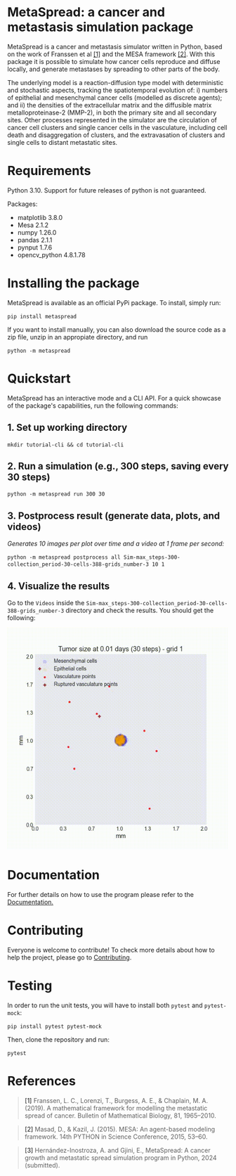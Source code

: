 # MetaSpread: a cancer and metastasis simulation package

MetaSpread is a cancer and metastasis simulator written in Python, based on the work of Franssen et al [[1]](#1) and the MESA framework [[2]](#2). With this package it is possible to simulate how cancer cells reproduce and diffuse locally, and generate metastases by spreading to other parts of the body.

The underlying model is a reaction-diffusion type model with deterministic and stochastic aspects, tracking the spatiotemporal evolution of: i) numbers of epithelial and mesenchymal cancer cells (modelled as discrete agents); and ii) the densities of the extracellular matrix and the diffusible matrix metalloproteinase-2 (MMP-2), in both the primary site and all secondary sites. Other processes represented in the simulator are the circulation of cancer cell clusters and single cancer cells in the vasculature, including cell death and disaggregation of clusters, and the extravasation of clusters and single cells to distant metastatic sites.

# Requirements

Python 3.10. Support for future releases of python is not guaranteed.

Packages:
- matplotlib 3.8.0
- Mesa 2.1.2
- numpy 1.26.0
- pandas 2.1.1
- pynput 1.7.6
- opencv_python 4.8.1.78

# Installing the package

MetaSpread is available as an official PyPi package. To install, simply run:

```console
pip install metaspread
```

If you want to install manually, you can also download the source code as a zip file, unzip in an appropiate directory, and run

```console
python -m metaspread
```
# Quickstart

MetaSpread has an interactive mode and a CLI API. For a quick showcase of the package's capabilities, run the following commands:

## 1. Set up working directory
```console
mkdir tutorial-cli && cd tutorial-cli
```

## 2. Run a simulation (e.g., 300 steps, saving every 30 steps)
```console
python -m metaspread run 300 30
```

## 3. Postprocess result (generate data, plots, and videos)  
*Generates 10 images per plot over time and a video at 1 frame per second:*
```console
python -m metaspread postprocess all Sim-max_steps-300-collection_period-30-cells-388-grids_number-3 10 1
```

## 4. Visualize the results
Go to the `Videos` inside the `Sim-max_steps-300-collection_period-30-cells-388-grids_number-3` directory and check the results. You should get the following:

![](quickstart_example.gif)

# Documentation

For further details on how to use the program please refer to the [Documentation.](https://metaspread.readthedocs.io/en/stable/)


# Contributing

Everyone is welcome to contribute! To check more details about how to help the project, please go to [Contributing](https://github.com/alfredohernandezinostroza/MetaSpread/blob/main/CONTRIBUTING.md).

# Testing

In order to run the unit tests, you will have to install both `pytest` and `pytest-mock`:
```console
pip install pytest pytest-mock
```

Then, clone the repository and run:

```console
pytest
```

# References

><a id="1">[1]</a>  Franssen, L. C., Lorenzi, T., Burgess, A. E., & Chaplain, M. A. (2019). A mathematical framework for modelling the metastatic spread of cancer. Bulletin of Mathematical Biology, 81, 1965–2010.

><a id="2">[2]</a>  Masad, D., & Kazil, J. (2015). MESA: An agent-based modeling framework. 14th PYTHON in Science Conference, 2015, 53–60.

><a id="3">[3]</a>  Hernández-Inostroza, A. and Gjini, E., MetaSpread: A cancer growth and metastatic spread simulation program in Python, 2024 (submitted).


